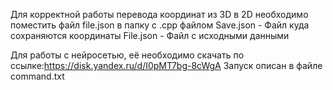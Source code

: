 Для корректной работы перевода координат из 3D в 2D необходимо поместить файл file.json в папку с .cpp файлом 
Save.json - Файл куда сохраняются координаты
File.json - Файл с исходными данными

Для работы с нейросетью, её необходимо скачать по ссылке:https://disk.yandex.ru/d/I0pMT7bg-8cWgA
Запуск описан в файле command.txt